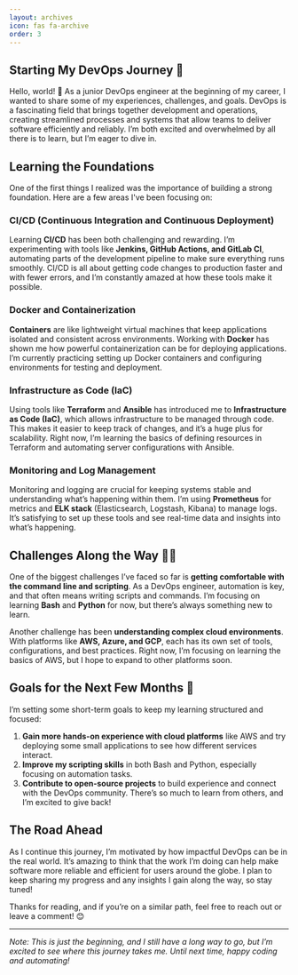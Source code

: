 ```yaml
---
layout: archives
icon: fas fa-archive
order: 3
---
```


## Starting My DevOps Journey 🚀

Hello, world! 👋 As a junior DevOps engineer at the beginning of my career, I wanted to share some of my experiences, challenges, and goals. DevOps is a fascinating field that brings together development and operations, creating streamlined processes and systems that allow teams to deliver software efficiently and reliably. I’m both excited and overwhelmed by all there is to learn, but I’m eager to dive in.

## Learning the Foundations

One of the first things I realized was the importance of building a strong foundation. Here are a few areas I've been focusing on:

### CI/CD (Continuous Integration and Continuous Deployment)
Learning **CI/CD** has been both challenging and rewarding. I’m experimenting with tools like **Jenkins, GitHub Actions, and GitLab CI**, automating parts of the development pipeline to make sure everything runs smoothly. CI/CD is all about getting code changes to production faster and with fewer errors, and I’m constantly amazed at how these tools make it possible.

### Docker and Containerization
**Containers** are like lightweight virtual machines that keep applications isolated and consistent across environments. Working with **Docker** has shown me how powerful containerization can be for deploying applications. I’m currently practicing setting up Docker containers and configuring environments for testing and deployment.

### Infrastructure as Code (IaC)
Using tools like **Terraform** and **Ansible** has introduced me to **Infrastructure as Code (IaC)**, which allows infrastructure to be managed through code. This makes it easier to keep track of changes, and it’s a huge plus for scalability. Right now, I’m learning the basics of defining resources in Terraform and automating server configurations with Ansible.

### Monitoring and Log Management
Monitoring and logging are crucial for keeping systems stable and understanding what’s happening within them. I’m using **Prometheus** for metrics and **ELK stack** (Elasticsearch, Logstash, Kibana) to manage logs. It’s satisfying to set up these tools and see real-time data and insights into what’s happening.

## Challenges Along the Way 🧗‍♂️

One of the biggest challenges I’ve faced so far is **getting comfortable with the command line and scripting**. As a DevOps engineer, automation is key, and that often means writing scripts and commands. I’m focusing on learning **Bash** and **Python** for now, but there’s always something new to learn.

Another challenge has been **understanding complex cloud environments**. With platforms like **AWS, Azure, and GCP**, each has its own set of tools, configurations, and best practices. Right now, I’m focusing on learning the basics of AWS, but I hope to expand to other platforms soon.

## Goals for the Next Few Months 🎯

I’m setting some short-term goals to keep my learning structured and focused:

1. **Gain more hands-on experience with cloud platforms** like AWS and try deploying some small applications to see how different services interact.
2. **Improve my scripting skills** in both Bash and Python, especially focusing on automation tasks.
3. **Contribute to open-source projects** to build experience and connect with the DevOps community. There’s so much to learn from others, and I’m excited to give back!

## The Road Ahead

As I continue this journey, I’m motivated by how impactful DevOps can be in the real world. It’s amazing to think that the work I’m doing can help make software more reliable and efficient for users around the globe. I plan to keep sharing my progress and any insights I gain along the way, so stay tuned!

Thanks for reading, and if you’re on a similar path, feel free to reach out or leave a comment! 😊

---

*Note: This is just the beginning, and I still have a long way to go, but I’m excited to see where this journey takes me. Until next time, happy coding and automating!*